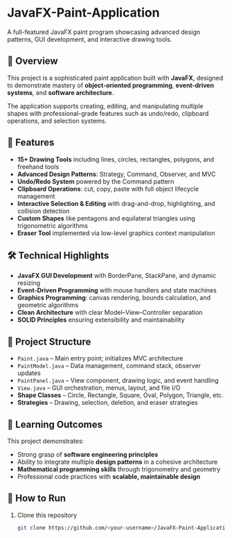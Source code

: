 # JavaFX-Paint-Application

A full-featured JavaFX paint program showcasing advanced design patterns, GUI development, and interactive drawing tools.

## 📌 Overview
This project is a sophisticated paint application built with **JavaFX**, designed to demonstrate mastery of **object-oriented programming**, **event-driven systems**, and **software architecture**.  

The application supports creating, editing, and manipulating multiple shapes with professional-grade features such as undo/redo, clipboard operations, and selection systems.

## 🚀 Features
- **15+ Drawing Tools** including lines, circles, rectangles, polygons, and freehand tools  
- **Advanced Design Patterns**: Strategy, Command, Observer, and MVC  
- **Undo/Redo System** powered by the Command pattern  
- **Clipboard Operations**: cut, copy, paste with full object lifecycle management  
- **Interactive Selection & Editing** with drag-and-drop, highlighting, and collision detection  
- **Custom Shapes** like pentagons and equilateral triangles using trigonometric algorithms  
- **Eraser Tool** implemented via low-level graphics context manipulation  

## 🛠️ Technical Highlights
- **JavaFX GUI Development** with BorderPane, StackPane, and dynamic resizing  
- **Event-Driven Programming** with mouse handlers and state machines  
- **Graphics Programming**: canvas rendering, bounds calculation, and geometric algorithms  
- **Clean Architecture** with clear Model–View–Controller separation  
- **SOLID Principles** ensuring extensibility and maintainability  

## 📂 Project Structure
- `Paint.java` – Main entry point; initializes MVC architecture  
- `PaintModel.java` – Data management, command stack, observer updates  
- `PaintPanel.java` – View component, drawing logic, and event handling  
- `View.java` – GUI orchestration, menus, layout, and file I/O  
- **Shape Classes** – Circle, Rectangle, Square, Oval, Polygon, Triangle, etc.  
- **Strategies** – Drawing, selection, deletion, and eraser strategies  

## 🎯 Learning Outcomes
This project demonstrates:  
- Strong grasp of **software engineering principles**  
- Ability to integrate multiple **design patterns** in a cohesive architecture  
- **Mathematical programming skills** through trigonometry and geometry  
- Professional code practices with **scalable, maintainable design**  

## 📖 How to Run
1. Clone this repository  
   ```bash
   git clone https://github.com/<your-username>/JavaFX-Paint-Application.git
